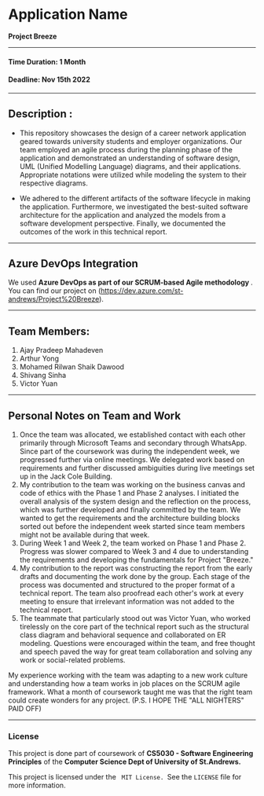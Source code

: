 
# Application Name 
<strong> Project Breeze </strong>

---

#### Time Duration: 1 Month
#### Deadline: Nov 15th 2022

---

## Description :

* This repository showcases the design of a career network application geared towards university students and employer organizations. Our team employed an agile process during the planning phase of the application and demonstrated an understanding of software design, UML (Unified Modelling Language) diagrams, and their applications. Appropriate notations were utilized while modeling the system to their respective diagrams. 

* We adhered to the different artifacts of the software lifecycle in making the application. Furthermore, we investigated the best-suited software architecture for the application and analyzed the models from a software development perspective. Finally, we documented the outcomes of the work in this technical report.

--- 

## Azure DevOps Integration

We used <strong> Azure DevOps as part of our SCRUM-based Agile methodology </strong>. You can find our project on (https://dev.azure.com/st-andrews/Project%20Breeze).

--- 

## Team Members:
<ol>
<li> Ajay Pradeep Mahadeven
<li> Arthur Yong
<li> Mohamed Rilwan Shaik Dawood
<li> Shivang Sinha
<li> Victor Yuan
</ol>

---

## Personal Notes on Team and Work

<ol>
<li> Once the team was allocated, we established contact with each other primarily through Microsoft Teams and secondary through WhatsApp. Since part of the coursework was during the independent week, we progressed further via online meetings. We delegated work based on requirements and further discussed ambiguities during live meetings set up in the Jack Cole Building.

<li> My contribution to the team was working on the business canvas and code of ethics with the Phase 1 and Phase 2 analyses. I initiated the overall analysis of the system design and the reflection on the process, which was further developed and finally committed by the team. We wanted to get the requirements and the architecture building blocks sorted out before the independent week started since team members might not be available during that week.

<li> During Week 1 and Week 2, the team worked on Phase 1 and Phase 2. Progress was slower compared to Week 3 and 4 due to understanding the requirements and developing the fundamentals for Project "Breeze."

<li> My contribution to the report was constructing the report from the early drafts and documenting the work done by the group. Each stage of the process was documented and structured to the proper format of a technical report. The team also proofread each other's work at every meeting to ensure that irrelevant information was not added to the technical report.

<li> The teammate that particularly stood out was Victor Yuan, who worked tirelessly on the core part of the technical report such as the structural class diagram and behavioral sequence and collaborated on ER modeling. Questions were encouraged within the team, and free thought and speech paved the way for great team collaboration and solving any work or social-related problems.
</ol>

<p> My experience working with the team was adapting to a new work culture and understanding how a team works in job places on the SCRUM agile framework. What a month of coursework taught me was that the right team could create wonders for any project. (P.S. I HOPE THE "ALL NIGHTERS" PAID OFF) </p>

---
### License
This project is done part of coursework of <strong> CS5030 - Software Engineering Principles</strong> of the <strong> Computer Science Dept of University of St.Andrews.</strong> </br>

This project is licensed under the <code> MIT License. </code>See the <code>LICENSE</code> file for more information.
